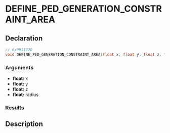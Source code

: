 # DEFINE_PED_GENERATION_CONSTRAINT_AREA

## Declaration
```cpp
// 0x991172D
void DEFINE_PED_GENERATION_CONSTRAINT_AREA(float x, float y, float z, float radius);
```

### Arguments
- **float:** x
- **float:** y
- **float:** z
- **float:** radius

### Results

## Description
